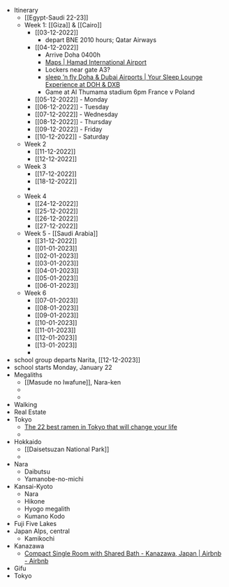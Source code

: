 - Itinerary
	- [[Egypt-Saudi 22-23]]
	- Week 1: [[Giza]] & [[Cairo]]
		- [[03-12-2022]]
			- depart BNE 2010 hours; Qatar Airways
		- [[04-12-2022]]
			- Arrive Doha 0400h
			- [Maps | Hamad International Airport](https://dohahamadairport.com/airport-guide/at-the-airport/maps)
			- Lockers near gate A3?
			- [sleep ’n fly Doha & Dubai Airports | Your Sleep Lounge Experience at DOH & DXB](https://q.sleep-n-fly.com/)
			- Game at Al Thumama stadium 6pm France v Poland
		- [[05-12-2022]] - Monday
		- [[06-12-2022]] - Tuesday
		- [[07-12-2022]] - Wednesday
		- [[08-12-2022]] - Thursday
		- [[09-12-2022]] - Friday
		- [[10-12-2022]] - Saturday
	- Week 2
		- [[11-12-2022]]
		- [[12-12-2022]]
	- Week 3
		- [[17-12-2022]]
		- [[18-12-2022]]
		-
	- Week 4
		- [[24-12-2022]]
		- [[25-12-2022]]
		- [[26-12-2022]]
		- [[27-12-2022]]
	- Week 5 - [[Saudi Arabia]]
		- [[31-12-2022]]
		- [[01-01-2023]]
		- [[02-01-2023]]
		- [[03-01-2023]]
		- [[04-01-2023]]
		- [[05-01-2023]]
		- [[06-01-2023]]
	- Week 6
		- [[07-01-2023]]
		- [[08-01-2023]]
		- [[09-01-2023]]
		- [[10-01-2023]]
		- [[11-01-2023]]
		- [[12-01-2023]]
		- [[13-01-2023]]
		-
- school group departs Narita, [[12-12-2023]]
- school starts Monday, January 22
- Megaliths
	- [[Masude no Iwafune]], Nara-ken
	-
	-
- Walking
- Real Estate
- Tokyo
	- [The 22 best ramen in Tokyo that will change your life](https://www.timeout.com/tokyo/restaurants/20-best-ramen-in-tokyo)
	-
- Hokkaido
	- [[Daisetsuzan National Park]]
	-
- Nara
	- Daibutsu
	- Yamanobe-no-michi
- Kansai-Kyoto
	- Nara
	- Hikone
	- Hyogo megalith
	- Kumano Kodo
- Fuji Five Lakes
- Japan Alps, central
	- Kamikochi
- Kanazawa
	- [Compact Single Room with Shared Bath - Kanazawa, Japan | Airbnb - Airbnb](https://www.airbnb.com.au/rooms/24998274?adults=1&location=Nara%2C%20Japan&check_in=2023-12-13&check_out=2024-01-13&source_impression_id=p3_1697266110_83WqwABUfga1NEqV&previous_page_section_name=1001&federated_search_id=d3d81350-7084-406d-b569-5a998c532705&modal=PHOTO_TOUR_SCROLLABLE)
- Gifu
- Tokyo